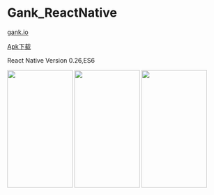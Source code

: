 # Gank_ReactNative
<a href="http://gank.io">gank.io</a>
 
<a href="https://github.com/xiDaiDai/JanDan_ReactNative_Sample/tree/master/apk/gank_v1.apk">Apk下载</a>
<p>React Native Version 0.26,ES6</p>
<p><img src="https://github.com/xiDaiDai/Gank_ReactNative/blob/master/sreenshot/1.png" height="270" width="150" />
<img src="https://github.com/xiDaiDai/Gank_ReactNative/blob/master/sreenshot/2.png" height="270" width="150" />
<img src="https://github.com/xiDaiDai/Gank_ReactNative/blob/master/sreenshot/3.png" height="270" width="150" />
 
</p>
